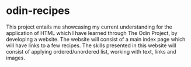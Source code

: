 # odin-recipes
This project entails me showcasing my current understanding for the application of HTML which I have learned through The Odin Project, by developing a website. The website will consist of a main index page which will have links to a few recipes. The skills presented in this website will consist of applying ordered/unordered list, working with text, links and images.
